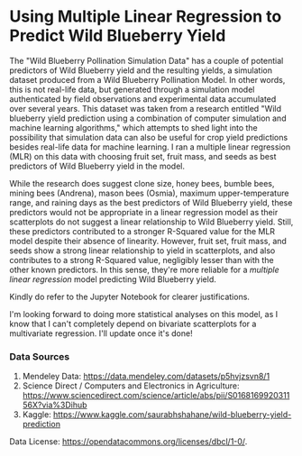 # Using Multiple Linear Regression to Predict Wild Blueberry Yield

The "Wild Blueberry Pollination Simulation Data" has a couple of potential predictors of Wild Blueberry yield and the resulting yields, a simulation dataset produced from a Wild Blueberry Pollination Model. In other words, this is not real-life data, but generated through a simulation model authenticated by field observations and experimental data accumulated over several years. This dataset was taken from a research entitled "Wild blueberry yield prediction using a combination of computer simulation and machine learning algorithms," which attempts to shed light into the possibility that simulation data can also be useful for crop yield predictions besides real-life data for machine learning. I ran a multiple linear regression (MLR) on this data with choosing fruit set, fruit mass, and seeds as best predictors of Wild Blueberry yield in the model. 

While the research does suggest clone size, honey bees, bumble bees, mining bees (Andrena), mason bees (Osmia), maximum upper-temperature range, and raining days as the best predictors of Wild Blueberry yield, these predictors would not be appropriate in a linear regression model as their scatterplots do not suggest a linear relationship to Wild Blueberry yield. Still, these predictors contributed to a stronger R-Squared value for the MLR model despite their absence of linearity. However, fruit set, fruit mass, and seeds show a strong linear relationship to yield in scatterplots, and also contributes to a strong R-Squared value, negligibly lesser than with the other known predictors. In this sense, they're more reliable for a *multiple linear regression* model predicting Wild Blueberry yield. 

Kindly do refer to the Jupyter Notebook for clearer justifications.

I'm looking forward to doing more statistical analyses on this model, as I know that I can't completely depend on bivariate scatterplots for a multivariate regression. I'll update once it's done!

### Data Sources 
1) Mendeley Data: https://data.mendeley.com/datasets/p5hvjzsvn8/1
2) Science Direct / Computers and Electronics in Agriculture: https://www.sciencedirect.com/science/article/abs/pii/S016816992031156X?via%3Dihub
3) Kaggle: https://www.kaggle.com/saurabhshahane/wild-blueberry-yield-prediction

Data License: https://opendatacommons.org/licenses/dbcl/1-0/.
